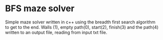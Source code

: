 # BFS maze solver
Simple maze solver written in c++ using the breadth first search algorithm to get to the end. Walls (1), empty path(0), start(2), finish(3) and the path(4) written to an output file, reading from input txt file.

